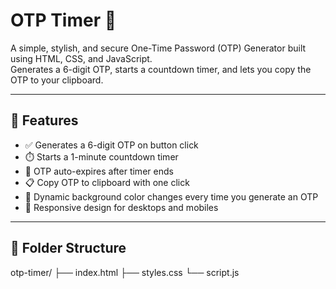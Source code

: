 # OTP Timer 🔐

A simple, stylish, and secure One-Time Password (OTP) Generator built using HTML, CSS, and JavaScript.  
Generates a 6-digit OTP, starts a countdown timer, and lets you copy the OTP to your clipboard.

---

## 🚀 Features

- ✅ Generates a 6-digit OTP on button click  
- ⏱️ Starts a 1-minute countdown timer  
- 🔁 OTP auto-expires after timer ends  
- 📋 Copy OTP to clipboard with one click  
- 🎨 Dynamic background color changes every time you generate an OTP  
- 📱 Responsive design for desktops and mobiles  

---

## 📂 Folder Structure

otp-timer/
├── index.html
├── styles.css
└── script.js
